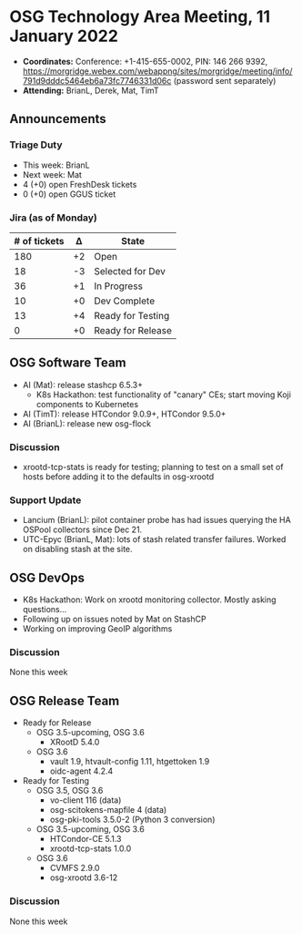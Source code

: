 # OSG Technology Area Meeting, 11 January 2022

-   **Coordinates:** Conference: +1-415-655-0002, PIN: 146 266 9392,
    <https://morgridge.webex.com/webappng/sites/morgridge/meeting/info/791d9dddc5464eb6a73fc7746331d06c> (password sent separately)
-   **Attending:** BrianL, Derek, Mat, TimT

## Announcements

### Triage Duty

-   This week: BrianL
-   Next week: Mat
-   4 (+0) open FreshDesk tickets
-   0 (+0) open GGUS ticket

### Jira (as of Monday)

| # of tickets | &Delta; | State             |
|--------------|---------|-------------------|
| 180          | +2      | Open              |
| 18           | -3      | Selected for Dev  |
| 36           | +1      | In Progress       |
| 10           | +0      | Dev Complete      |
| 13           | +4      | Ready for Testing |
| 0            | +0      | Ready for Release |

## OSG Software Team

-   AI (Mat): release stashcp 6.5.3+
    - K8s Hackathon: test functionality of "canary" CEs; start moving Koji components to Kubernetes
-   AI (TimT): release HTCondor 9.0.9+, HTCondor 9.5.0+
-   AI (BrianL): release new osg-flock

### Discussion

-   xrootd-tcp-stats is ready for testing; planning to test on a small set of hosts before adding it to the defaults
    in osg-xrootd

### Support Update

-   Lancium (BrianL): pilot container probe has had issues querying the HA OSPool collectors since Dec 21.
-   UTC-Epyc (BrianL, Mat): lots of stash related transfer failures.
    Worked on disabling stash at the site.

## OSG DevOps

- K8s Hackathon: Work on xrootd monitoring collector.  Mostly asking questions...
- Following up on issues noted by Mat on StashCP
- Working on improving GeoIP algorithms

### Discussion

None this week

## OSG Release Team

-   Ready for Release
    -   OSG 3.5-upcoming, OSG 3.6
        -   XRootD 5.4.0
    -   OSG 3.6
        -   vault 1.9, htvault-config 1.11, htgettoken 1.9
        -   oidc-agent 4.2.4
-   Ready for Testing
    -   OSG 3.5, OSG 3.6
        -   vo-client 116 (data)
        -   osg-scitokens-mapfile 4 (data)
        -   osg-pki-tools 3.5.0-2 (Python 3 conversion)
    -   OSG 3.5-upcoming, OSG 3.6
        -   HTCondor-CE 5.1.3
        -   xrootd-tcp-stats 1.0.0
    -   OSG 3.6
        -   CVMFS 2.9.0
        -   osg-xrootd 3.6-12

### Discussion

None this week
